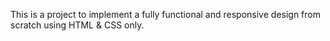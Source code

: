 This is a project to implement a fully functional and responsive design from scratch using HTML & CSS only.